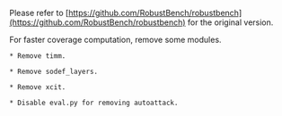 Please refer to [https://github.com/RobustBench/robustbench](https://github.com/RobustBench/robustbench) for the original version.

For faster coverage computation, remove some modules.

    * Remove timm.
    
    * Remove sodef_layers.
    
    * Remove xcit.

    * Disable eval.py for removing autoattack.